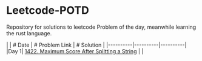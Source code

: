 # Leetcode-POTD
Repository for solutions to leetcode Problem of the day, meanwhile learning the rust language.


|  | # Date | # Problem Link | # Solution |
|----------|----------|----------|
|Day 1| [1422. Maximum Score After Splitting a String](https://leetcode.com/problems/maximum-score-after-splitting-a-string/description/) |  |
